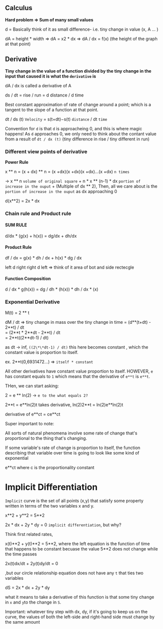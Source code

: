 ## Calculus

**Hard problem => Sum of many small values**

d = Basically think of it as small difference- i.e. tiny change in value (x, A ... )

dA = height \* width
=> dA = x2 \* dx
=> dA / dx = f(x) (the height of the graph at that point)

## Derivative

**Tiny change in the value of a function divided by the tiny change in the input that caused it is what the `derivative` is**

dA / dx is called a derivative of A

ds / dt = rise / run = d distance / d time

Best constant approximation of rate of change around a point; which is a tangent to the slope of a function at that point.

dt / ds (t) `Velocity` = s(t+dt)−s(t) `distance` / dt `time`

Convention for `d` is that `d` is approacheing 0, and this is where magic happens! As `d` approaches 0, we only need to think about the contant value from a result of `dt / dx (t)` (tiny difference in rise / tiny different in run)

### Different view points of derivative

**Power Rule**

x ** n = (x + dx) ** n = (x +dx)(x +dx)(x +dx)...(x +dx) `n times`

-> x ** n `volume of original square` + n \* x ** (n-1) \* dx `portion of increase in the ouput` + (Multiple of dx \*\* 2), Then, all we care about is the `portion of increase in the ouput` as dx approaching 0

d(x\*\*2) = 2x \* dx

### Chain rule and Product rule

#### SUM RULE

d/dx \* (g(x) + h(x)) = dg/dx + dh/dx

#### Product Rule

df / dx = g(x) \* dh / dx + h(x) \* dg / dx

left d right right d left => think of it area of bot and side rectecgle

#### Function Composition

d / dx \* g(h(x)) = dg / dh \* (h(x)) \* dh / dx \* (x)

### Exponential Derivative

M(t) = 2 \*\* t

dM / dt => tiny change in mass over the tiny change in time
= (d**(t+dt) - 2**t) / dt\
= (2\*\*t \* 2\*\*dt - 2\*\*t) / dt\
= 2\*\*t((2\*\*dt-1) / dt)

as dt -> inf, `((2\*\*dt-1) / dt)` this here becomes constant
, which the constant value is proportion to itself.

ex. 2\*\*t(0,6931472...) => `itself * constant`

All other derivatives have constant value proportion to itself. HOWEVER, `e` has constant equals to `1` which means that the derivative of `e**t` is `e**t`.

THen, we can start asking:

2 = e \*\* ln(2) -> `e to the what equals 2?`

2\*\*t = e\*\*ln(2)t
takes derivative,
ln(2)2\*\*t = ln(2)e\*\*ln(2)t

derivative of e\*\*ct = ce\*\*ct

Super important to note:

All sorts of natural phenomena involve some rate of change that's proportional to the thing that's changing.

If some variable's rate of change is proportion to itself, the function describing that variable over time is going to look like some kind of exponential

e\*\*ct where c is the proportionality constant

# Implicit Differentiation

`Implicit` curve is the set of all points (x,y) that satisfy some property written in terms of the two variables x and y.

x\*\*2 + y\*\*2 = 5\*\*2

2x \* dx + 2y \* dy = 0 `implicit differentiation`, but why?

Think first related rates,

x(t)\*\*2 + y(t)\*\*2 = 5\*\*2, where the left equation is the function of time that happens to be constant becuase the value 5\*\*2 does not change while the time passes

2x(t)dx/dt + 2y(t)dy/dt = 0

,but our circle relationship equation does not have any `t` that ties two variables

dS = 2x \* dx + 2y \* dy

what it means to take a derivative of this function is that some tiny change in `x` and `y`to the change in `S`.

Important: whatever tiny step with dx, dy, if it's going to keep us on the curve, the values of both the left-side and right-hand side must change by the same amount
